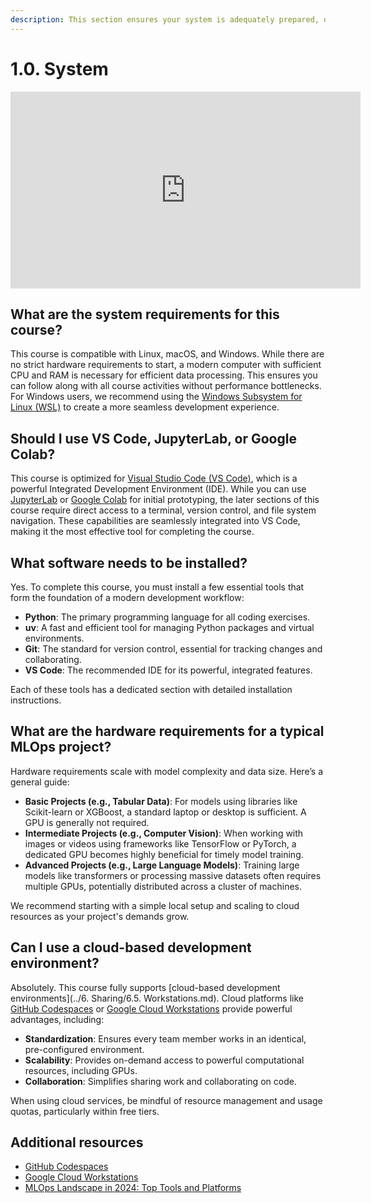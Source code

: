 ```yaml
---
description: This section ensures your system is adequately prepared, outlining the essential prerequisites for installing and effectively running the necessary development tools. We'll discuss which operating systems are compatible, explore the recommended hardware specifications, and guide you through installing the essential software packages.
---
```


# 1.0. System

<iframe class="youtube" width="560" height="315" src="https://www.youtube.com/embed/WD4k2Bu7XFI?si=5LPfi1cvoI-KQAyP" title="YouTube video player" frameborder="0" allow="accelerometer; autoplay; clipboard-write; encrypted-media; gyroscope; picture-in-picture; web-share" referrerpolicy="strict-origin-when-cross-origin" allowfullscreen></iframe>

## What are the system requirements for this course?

This course is compatible with Linux, macOS, and Windows. While there are no strict hardware requirements to start, a modern computer with sufficient CPU and RAM is necessary for efficient data processing. This ensures you can follow along with all course activities without performance bottlenecks. For Windows users, we recommend using the [Windows Subsystem for Linux (WSL)](https://learn.microsoft.com/en-us/windows/wsl/install) to create a more seamless development experience.

## Should I use VS Code, JupyterLab, or Google Colab?

This course is optimized for [Visual Studio Code (VS Code)](https://code.visualstudio.com/), which is a powerful Integrated Development Environment (IDE). While you can use [JupyterLab](https://jupyterlab.readthedocs.io/en/latest/) or [Google Colab](https://colab.google/) for initial prototyping, the later sections of this course require direct access to a terminal, version control, and file system navigation. These capabilities are seamlessly integrated into VS Code, making it the most effective tool for completing the course.

## What software needs to be installed?

Yes. To complete this course, you must install a few essential tools that form the foundation of a modern development workflow:

- **Python**: The primary programming language for all coding exercises.
- **uv**: A fast and efficient tool for managing Python packages and virtual environments.
- **Git**: The standard for version control, essential for tracking changes and collaborating.
- **VS Code**: The recommended IDE for its powerful, integrated features.

Each of these tools has a dedicated section with detailed installation instructions.

## What are the hardware requirements for a typical MLOps project?

Hardware requirements scale with model complexity and data size. Here’s a general guide:

- **Basic Projects (e.g., Tabular Data)**: For models using libraries like Scikit-learn or XGBoost, a standard laptop or desktop is sufficient. A GPU is generally not required.
- **Intermediate Projects (e.g., Computer Vision)**: When working with images or videos using frameworks like TensorFlow or PyTorch, a dedicated GPU becomes highly beneficial for timely model training.
- **Advanced Projects (e.g., Large Language Models)**: Training large models like transformers or processing massive datasets often requires multiple GPUs, potentially distributed across a cluster of machines.

We recommend starting with a simple local setup and scaling to cloud resources as your project's demands grow.

## Can I use a cloud-based development environment?

Absolutely. This course fully supports [cloud-based development environments](../6. Sharing/6.5. Workstations.md). Cloud platforms like [GitHub Codespaces](https://github.com/features/codespaces) or [Google Cloud Workstations](https://cloud.google.com/workstations) provide powerful advantages, including:

- **Standardization**: Ensures every team member works in an identical, pre-configured environment.
- **Scalability**: Provides on-demand access to powerful computational resources, including GPUs.
- **Collaboration**: Simplifies sharing work and collaborating on code.

When using cloud services, be mindful of resource management and usage quotas, particularly within free tiers.

## Additional resources

- [GitHub Codespaces](https://github.com/features/codespaces)
- [Google Cloud Workstations](https://cloud.google.com/workstations)
- [MLOps Landscape in 2024: Top Tools and Platforms](https://neptune.ai/blog/mlops-tools-platforms-landscape)

